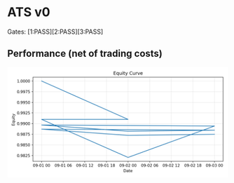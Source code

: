 ﻿# ATS v0

Gates: [1:PASS][2:PASS][3:PASS]

## Performance (net of trading costs)

![Equity curve](docs/equity.png)


